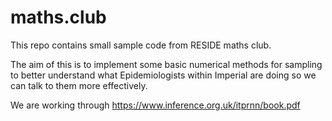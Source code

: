 # maths.club

This repo contains small sample code from RESIDE maths club.

The aim of this is to implement some basic numerical methods for sampling to better understand what Epidemiologists within Imperial are doing so we can talk to them more effectively.

We are working through https://www.inference.org.uk/itprnn/book.pdf

